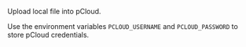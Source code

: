 Upload local file into pCloud.

Use the environment variables `PCLOUD_USERNAME` and `PCLOUD_PASSWORD` to store pCloud credentials.
